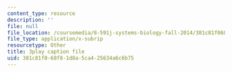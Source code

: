 ```yaml
---
content_type: resource
description: ''
file: null
file_location: /coursemedia/8-591j-systems-biology-fall-2014/381c81f068f81d8a5ca425634a6c6b75_BJXCf6pFrhA.srt
file_type: application/x-subrip
resourcetype: Other
title: 3play caption file
uid: 381c81f0-68f8-1d8a-5ca4-25634a6c6b75
---
```

